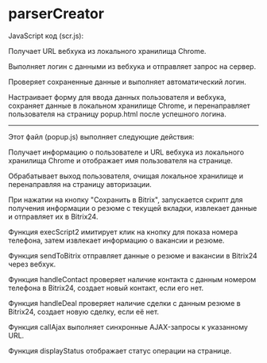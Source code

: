 # parserCreator

JavaScript код (scr.js):

Получает URL вебхука из локального хранилища Chrome.

Выполняет логин с данными из вебхука и отправляет запрос на сервер.

Проверяет сохраненные данные и выполняет автоматический логин.

Настраивает форму для ввода данных пользователя и вебхука, сохраняет данные в локальном хранилище Chrome, и перенаправляет пользователя на страницу popup.html после успешного логина.

---

Этот файл (popup.js) выполняет следующие действия:

Получает информацию о пользователе и URL вебхука из локального хранилища Chrome и отображает имя пользователя на странице.

Обрабатывает выход пользователя, очищая локальное хранилище и перенаправляя на страницу авторизации.

При нажатии на кнопку "Сохранить в Bitrix", запускается скрипт для получения информации о резюме с текущей вкладки, извлекает данные и отправляет их в Bitrix24.

Функция execScript2 имитирует клик на кнопку для показа номера телефона, затем извлекает информацию о вакансии и резюме.

Функция sendToBitrix отправляет данные о резюме и вакансии в Bitrix24 через вебхук.

Функция handleContact проверяет наличие контакта с данным номером телефона в Bitrix24, создает новый контакт, если его нет.

Функция handleDeal проверяет наличие сделки с данным резюме в Bitrix24, создает новую сделку, если её нет.

Функция callAjax выполняет синхронные AJAX-запросы к указанному URL.

Функция displayStatus отображает статус операции на странице.

